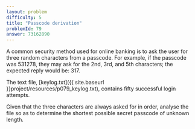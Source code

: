 ```yaml
---
layout: problem
difficulty: 5
title: "Passcode derivation"
problemId: 79
answer: 73162890
---
```

A common security method used for online banking is to ask the user for three random characters from a passcode. For example, if the passcode was 531278, they may ask for the 2nd, 3rd, and 5th characters; the expected reply would be: 317.

The text file, [keylog.txt]({{ site.baseurl }}project/resources/p079_keylog.txt), contains fifty successful login attempts.

Given that the three characters are always asked for in order, analyse the file so as to determine the shortest possible secret passcode of unknown length.